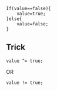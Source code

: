 ```
If(value==false){
    value=true;
}else{
    value=false;
}
```
Trick
-----
```
value ^= true;
```
OR

```
value != true;
```